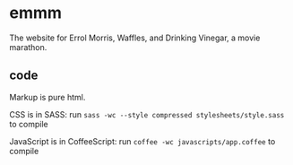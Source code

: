 # emmm

The website for Errol Morris, Waffles, and Drinking Vinegar, a movie marathon.

## code

Markup is pure html.

CSS is in SASS: run `sass -wc --style compressed stylesheets/style.sass` to compile

JavaScript is in CoffeeScript: run `coffee -wc javascripts/app.coffee` to compile
